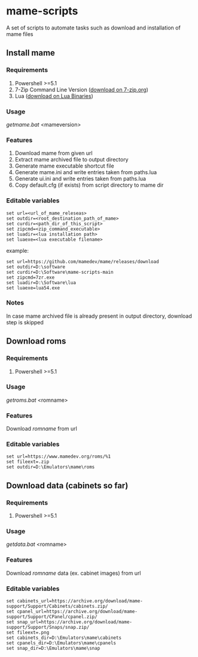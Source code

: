 # mame-scripts
A set of scripts to automate tasks such as download and installation of mame files

## Install mame

### Requirements

1. Powershell >=5.1
2. 7-Zip Command Line Version ([download on 7-zip.org](https://www.7-zip.org/download.html))
3. Lua ([download on Lua Binaries](https://sourceforge.net/projects/luabinaries/))

### Usage

_getmame.bat_ \<mameversion\>

### Features

1. Download mame from given url
2. Extract mame archived file to output directory
3. Generate mame executable shortcut file
4. Generate mame.ini and write entries taken from paths.lua
5. Generate ui.ini and write entries taken from paths.lua
6. Copy default.cfg (if exists) from script directory to mame dir

### Editable variables

```  
set url=<url_of_mame_releseas>
set outdir=<root_destination_path_of_mame>
set curdir=<path_dir_of_this_script>
set zipcmd=<zip_command_executable>
set luadir=<lua installation path>
set luaexe=<lua executable filename>
```

example:

```  
set url=https://github.com/mamedev/mame/releases/download
set outdir=D:\software
set curdir=D:\Software\mame-scripts-main
set zipcmd=7zr.exe
set luadir=D:\Software\lua
set luaexe=lua54.exe
```  

### Notes

In case mame archived file is already present in output directory, download step is skipped

## Download roms
  
### Requirements

1. Powershell >=5.1
  
### Usage

_getroms.bat_ \<romname\>

### Features

Download _romname_ from url

### Editable variables

```
set url=https://www.mamedev.org/roms/%1
set fileext=.zip
set outdir=D:\Emulators\mame\roms
```  
  
## Download data (cabinets so far)

### Requirements

1. Powershell >=5.1
  
### Usage

_getdata.bat_ \<romname\>

### Features

Download _romname_ data (ex. cabinet images) from url
  
### Editable variables

```
set cabinets_url=https://archive.org/download/mame-support/Support/Cabinets/cabinets.zip/
set cpanel_url=https://archive.org/download/mame-support/Support/CPanel/cpanel.zip/
set snap_url=https://archive.org/download/mame-support/Support/Snaps/snap.zip/
set fileext=.png
set cabinets_dir=D:\Emulators\mame\cabinets
set cpanels_dir=D:\Emulators\mame\cpanels
set snap_dir=D:\Emulators\mame\snap
```
  
